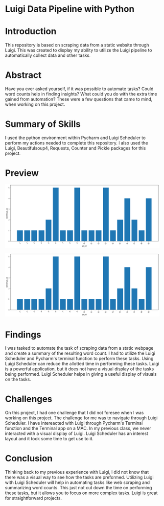 # Luigi Data Pipeline with Python

# Introduction
This repository is based on scraping data from a static website through Luigi. This was created to display my ability to utilize the Luigi pipeline to automatically collect data and other tasks.


# Abstract
Have you ever asked yourself, if it was possible to automate tasks? Could word counts help in finding insights? What could you do with the extra time gained from automation? These were a few questions that came to mind, when working on this project.


# Summary of Skills
I used the python environment within Pycharm and Luigi Scheduler to perform my actions needed to complete this repository. I also used the Luigi, Beautifulsoup4, Requests, Counter and Pickle packages for this project.


# Preview

![Preview of Luigi Scheduler created from this project.](https://github.com/micgonzalez/MySQL-Database-Visualizations/blob/main/mysql_employees_db/mysql_employees_bar_chart.png)

![Preview of Pycharm Terminal created from this project.](https://github.com/micgonzalez/MySQL-Database-Visualizations/blob/main/mysql_employees_db/mysql_employees_bar_chart.png)


# Findings
I was tasked to automate the task of scraping data from a static webpage and create a summary of the resulting word count. I had to utilize the Luigi Scheduler and Pycharm's terminal function to perform these tasks. Using Luigi Scheduler can reduce the allotted time in performing these tasks. Luigi is a powerful application, but it does not have a visual display of the tasks being performed. Luigi Scheduler helps in giving a useful display of visuals on the tasks.


# Challenges
On this project, I had one challenge that I did not foresee when I was working on this project. The challenge for me was to navigate through Luigi Scheduler. I have intereacted with Luigi through Pycharm's Terminal function and the Terminal app on a MAC. In my previous class, we never interacted with a visual display of Luigi. Luigi Scheduler has an interest layout and it took some time to get use to it.


# Conclusion
Thinking back to my previous experience with Luigi, I did not know that there was a visual way to see how the tasks are preformed. Utilizing Luigi with Luigi Scheduler will help in automating tasks like web scraping and summarizing word counts. This just not cut down the time on performing these tasks, but it allows you to focus on more complex tasks. Luigi is great for straightforward projects. 
